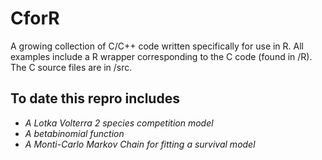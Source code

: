 CforR
=====

A growing collection of C/C++ code written specifically for use in R.
All examples include a R wrapper corresponding to the C code (found in /R). 
The C source files are in /src.

To date this repro includes
---------------------------

* *A Lotka Volterra 2 species competition model*
* *A betabinomial function*
* *A Monti-Carlo Markov Chain for fitting a survival model*

